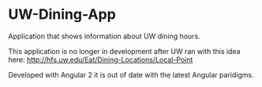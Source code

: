 # UW-Dining-App
Application that shows information about UW dining hours.

This application is no longer in development after UW ran with this idea here:
http://hfs.uw.edu/Eat/Dining-Locations/Local-Point

Developed with Angular 2 it is out of date with the latest Angular paridigms.
